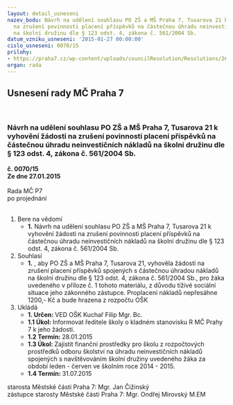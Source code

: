 ```yaml
---
layout: detail_usneseni
nazev_bodu: Návrh na udělení souhlasu PO ZŠ a MŠ Praha 7, Tusarova 21 k vyhovění žádosti
  na zrušení povinnosti placení příspěvků na částečnou úhradu neinvestičních nákladů
  na školní družinu dle § 123 odst. 4, zákona č. 561/2004 Sb.
datum_vzniku_usneseni: '2015-01-27 00:00:00'
cislo_usneseni: 0070/15
prilohy:
- https://praha7.cz/wp-content/uploads/councilResolution/Resolutions/26778/6-15-p%c5%99.2_ve%c5%99ejn%c3%a1.doc
organ: rada
---
```

<div id="ucUsn_pList" class="usn">
	<span><h2>Usnesení rady MČ Praha 7 </h2>
<br></span><div class="standBody">
<span><h3>Návrh na udělení souhlasu PO ZŠ a MŠ Praha 7, Tusarova 21 k vyhovění žádosti na zrušení povinnosti placení příspěvků na částečnou úhradu neinvestičních nákladů na školní družinu dle § 123 odst. 4, zákona č. 561/2004 Sb.</h3></span><div class="center">
		<strong>č. 0070/15</strong><br>
	</div>
<div class="center">
		<strong>Ze dne 27.01.2015</strong><br><br>
	</div>Rada MČ P7<br> po projednání<br><br><ol>
<li>Bere na vědomí<ul><li>
<strong>1.</strong> Návrh na udělení souhlasu PO ZŠ a MŠ Praha 7, Tusarova 21 k vyhovění žádosti na zrušení povinnosti placení příspěvků na částečnou úhradu neinvestičních nákladů na školní družinu dle § 123 odst. 4, zákona č. 561/2004 Sb.</li></ul>
</li>
<li>Souhlasí<ul><li>
<strong>1.</strong> , aby PO ZŠ a MŠ Praha 7, Tusarova 21, vyhověla žádosti na zrušení placení příspěvků spojených s částečnou úhradou nákladů na školní družinu dle § 123 odst. 4, zákona č. 561/2004 Sb., pro žáka uvedeného v příloze č. 1 tohoto materiálu, z důvodu tíživé sociální situace jeho zákonného zástupce. Proplacení nákladů nepřesáhne 1200,- Kč a bude hrazena  z rozpočtu OŠK            </li></ul>
</li>
<li>Ukládá<ul>
<li>
<strong>1. Určen: </strong>VED OŠK Kuchař Filip Mgr. Bc.</li>
<li>
<strong>1.1 Úkol: </strong>Informovat ředitele školy o kladném stanovisku R MČ Prahy 7 k jeho žádosti.</li>
<li>
<strong>1.2 Termín: </strong>28.01.2015</li>
<li>
<strong>1.3 Úkol: </strong>Zajistit finanční prostředky pro školu z rozpočtových prostředků odboru školství na úhradu neinvestičních nákladů spojených s navštěvováním školní družiny uvedeného žáka za období leden - červen ve školním roce 2014 - 2015.</li>
<li>
<strong>1.4 Termín: </strong>31.07.2015</li>
</ul>
</li>
</ol>starosta Městské části Praha 7: Mgr. Jan Čižinský<br>zástupce starosty Městské části Praha 7: Mgr. Ondřej Mirovský M.EM 
</div>
</div>